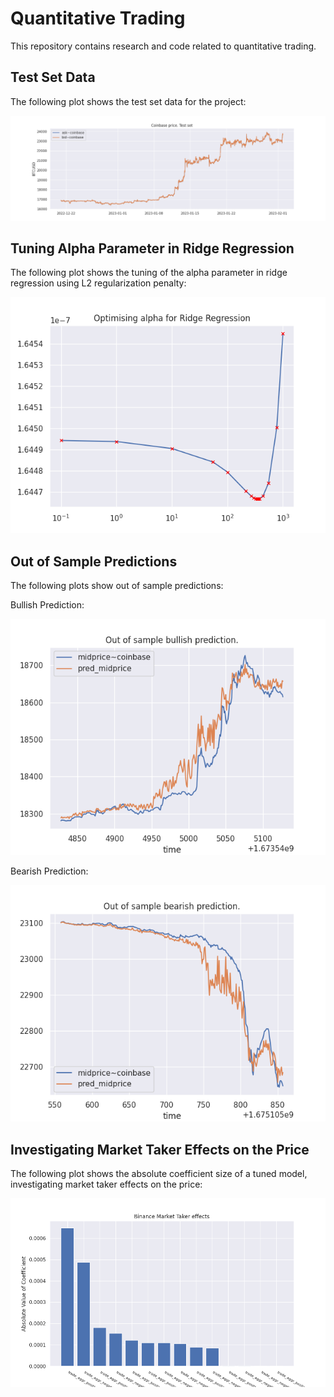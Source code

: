 # Quantitative Trading

This repository contains research and code related to quantitative trading.

## Test Set Data

The following plot shows the test set data for the project:

![Test Set Data](https://raw.githubusercontent.com/alexlukekoval/quantitative_trading/main/images/coinbase_price_test.png)

## Tuning Alpha Parameter in Ridge Regression

The following plot shows the tuning of the alpha parameter in ridge regression using L2 regularization penalty:

![Tuning Plot](https://raw.githubusercontent.com/alexlukekoval/quantitative_trading/main/images/alpha_tuning.png)

## Out of Sample Predictions

The following plots show out of sample predictions:

Bullish Prediction:

![Bullish Plot](https://raw.githubusercontent.com/alexlukekoval/quantitative_trading/main/images/bullish_prediction.png)

Bearish Prediction:

![Bearish Plot](https://raw.githubusercontent.com/alexlukekoval/quantitative_trading/main/images/bearish_prediction.png)

## Investigating Market Taker Effects on the Price

The following plot shows the absolute coefficient size of a tuned model, investigating market taker effects on the price:

![Market Taker Plot](https://raw.githubusercontent.com/alexlukekoval/quantitative_trading/main/images/binance_market_taker_effects.png)

